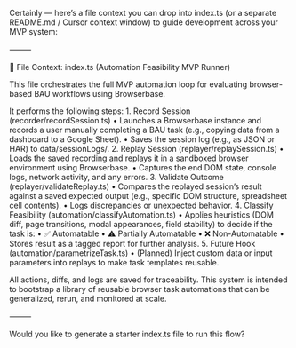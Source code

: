 Certainly — here’s a file context you can drop into index.ts (or a separate README.md / Cursor context window) to guide development across your MVP system:

⸻

📄 File Context: index.ts (Automation Feasibility MVP Runner)

This file orchestrates the full MVP automation loop for evaluating browser-based BAU workflows using Browserbase.

It performs the following steps:
	1.	Record Session (recorder/recordSession.ts)
	•	Launches a Browserbase instance and records a user manually completing a BAU task (e.g., copying data from a dashboard to a Google Sheet).
	•	Saves the session log (e.g., as JSON or HAR) to data/sessionLogs/.
	2.	Replay Session (replayer/replaySession.ts)
	•	Loads the saved recording and replays it in a sandboxed browser environment using Browserbase.
	•	Captures the end DOM state, console logs, network activity, and any errors.
	3.	Validate Outcome (replayer/validateReplay.ts)
	•	Compares the replayed session’s result against a saved expected output (e.g., specific DOM structure, spreadsheet cell contents).
	•	Logs discrepancies or unexpected behavior.
	4.	Classify Feasibility (automation/classifyAutomation.ts)
	•	Applies heuristics (DOM diff, page transitions, modal appearances, field stability) to decide if the task is:
	•	✅ Automatable
	•	⚠️ Partially Automatable
	•	❌ Non-Automatable
	•	Stores result as a tagged report for further analysis.
	5.	Future Hook (automation/parametrizeTask.ts)
	•	(Planned) Inject custom data or input parameters into replays to make task templates reusable.

All actions, diffs, and logs are saved for traceability. This system is intended to bootstrap a library of reusable browser task automations that can be generalized, rerun, and monitored at scale.

⸻

Would you like to generate a starter index.ts file to run this flow?
